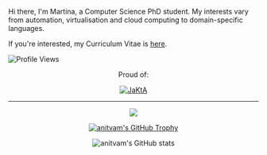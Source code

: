 Hi there, I'm Martina, a Computer Science PhD student.
My interests vary from automation, virtualisation and cloud computing to domain-specific languages.

If you're interested, my Curriculum Vitae is [here](https://github.com/anitvam/curriculum-vitae/releases/latest/download/main.pdf).

![Profile Views](https://komarev.com/ghpvc/?username=anitvam&color=blueviolet&style=for-the-badge)

<div align="center">
 
Proud of:

[![JaKtA](https://github-readme-stats.vercel.app/api/pin/?username=jakta-bdi&repo=jakta&theme=nord)](https://github.com/jakta-bdi/jakta)

</div>

---

<div align="center">

![](https://github-profile-summary-cards.vercel.app/api/cards/profile-details?username=anitvam&theme=nord_dark)

 [![anitvam's GitHub Trophy](https://github-profile-trophy.vercel.app/?username=anitvam&theme=nord&row=2&column=4&rank=-C,-B)](https://github.com/ryo-ma/github-profile-trophy)

![anitvam's GitHub stats](https://github-readme-stats-git-masterrstaa-rickstaa.vercel.app/api?username=anitvam&theme=nord) <!--[![Top Langs](https://github-readme-stats.vercel.app/api/top-langs/?username=anitvam&theme=nord&layout=compact)](https://github.com/anuraghazra/github-readme-stats) -->


</div>

